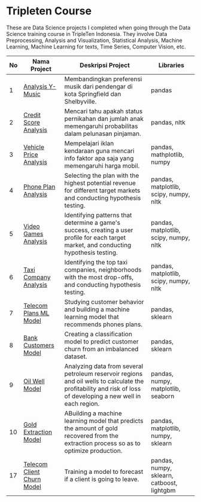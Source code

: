 # Tripleten Course

These are Data Science projects I completed when going through the Data Science training course in TripleTen Indonesia. They involve Data Preprocessing, Analysis and Visualization, Statistical Analysis, Machine Learning, Machine Learning for texts, Time Series, Computer Vision, etc.

| No  |Nama Project                  | Deskripsi Project                          | Libraries |
|----|-----------------------------|------------------------------------------|------------|
| 1  | [Analysis Y-Music](https://github.com/Iskandar2312/Tripleten-Course/tree/Project-1) | Membandingkan preferensi musik dari pendengar di kota Springfield dan Shelbyville. | pandas |
| 2  |[Credit Score Analysis](https://github.com/Iskandar2312/Tripleten-Course/tree/Project-2) | Mencari tahu apakah status pernikahan dan jumlah anak memengaruhi probabilitas dalam pelunasan pinjaman.        | pandas, nltk |
| 3  |[Vehicle Price Analysis](https://github.com/Iskandar2312/Tripleten-Course/tree/Project-3)| Mempelajari iklan kendaraan guna mencari info faktor apa saja yang memengaruhi harga mobil. | pandas, mathplotlib, numpy |
| 4  |[Phone Plan Analysis](https://github.com/Iskandar2312/Tripleten-Course/tree/Project-4)| Selecting the plan with the highest potential revenue for different target markets and conducting hypothesis testing. | pandas, matplotlib, scipy, numpy, nltk |
| 5  |[Video Games Analysis](https://github.com/Iskandar2312/Tripleten-Course/tree/Project-5)| Identifying patterns that determine a game's success, creating a user profile for each target market, and conducting hypothesis testing. | pandas, matplotlib, scipy, numpy, nltk |
| 6  |[Taxi Company Analysis](https://github.com/Iskandar2312/Tripleten-Course/tree/Project-6)| Identifying the top taxi companies, neighborhoods with the most drop-offs, and conducting hypothesis testing. | pandas, matplotlib, scipy, numpy, nltk |
| 7  |[Telecom Plans ML Model](https://github.com/Iskandar2312/Tripleten-Course/tree/Project-7)| Studying customer behavior and building a machine learning model that recommends phones plans. | pandas, sklearn |
| 8  |[Bank Customers Model](https://github.com/Iskandar2312/Tripleten-Course/tree/Project-8)| Creating a classification model to predict customer churn from an imbalanced dataset. | pandas, sklearn |
| 9  |[Oil Well Model](https://github.com/Iskandar2312/Tripleten-Course/tree/Project-9)| Analyzing data from several petroleum reservoir regions and oil wells to calculate the profitability and risk of loss of developing a new well in each region. | pandas, numpy, matplotlib, seaborn |
| 10  |[Gold Extraction Model](https://github.com/Iskandar2312/Tripleten-Course/tree/Project-10)| ABuilding a machine learning model that predicts the amount of gold recovered from the extraction process so as to optimize production. | pandas, matplotlib, numpy, sklearn |
| 17  |[Telecom Client Churn Model](https://github.com/Iskandar2312/Tripleten-Course/tree/Final-Project)| Training a model to forecast if a client is going to leave. | pandas, numpy, sklearn, catboost, lightgbm |


